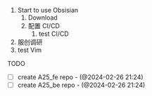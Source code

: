 1. Start to use Obsisian
	1. Download
	2. 配置 CI/CD
		1. test CI/CD
2. 服创调研
3. test Vim

TODO

- [ ] create A25_fe repo - (@2024-02-26 21:24)
- [ ] create A25_be repo - (@2024-02-26 21:24)